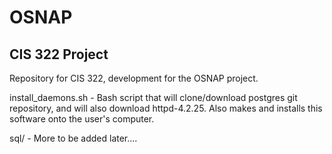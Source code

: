 # OSNAP
CIS 322 Project
--------------------------------------------------------------------------------------------
Repository for CIS 322, development for the OSNAP project.

install_daemons.sh - Bash script that will clone/download postgres git repository, and will
		     also download httpd-4.2.25. Also makes and installs this software onto
		     the user's computer.

sql/ - More to be added later....
